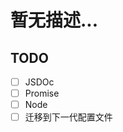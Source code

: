 # 暂无描述...

## TODO

- [ ] JSDOc 
- [ ] Promise
- [ ] Node
- [ ] 迁移到下一代配置文件

<!-- Plugin -->
<!-- JSX plugin `+`表示插件应当加上的内容 -->
<!-- 
  {
    condition
      ? conditionC && <div>C</div>
      : conditionB 
        ? <div>
        ++  <span>B</span>
        ++</div>
        : null
  }
-->
<!-- TS -->
<!-- 
type A = 
 B<
 ++| "2"
 ++| "1" 
 >
-->